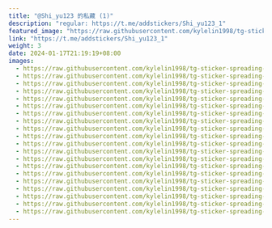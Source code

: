 ```yaml
---
title: "@Shi_yu123 的私藏 (1)"
description: "regular: https://t.me/addstickers/Shi_yu123_1"
featured_image: "https://raw.githubusercontent.com/kylelin1998/tg-sticker-spreading-worldwide-images/main/img/31050701-7a60-47c4-b8af-a467e4ca0d87.jpg"
link: "https://t.me/addstickers/Shi_yu123_1"
weight: 3
date: 2024-01-17T21:19:19+08:00
images:
  - https://raw.githubusercontent.com/kylelin1998/tg-sticker-spreading-worldwide-images/main/img/31050701-7a60-47c4-b8af-a467e4ca0d87.jpg
  - https://raw.githubusercontent.com/kylelin1998/tg-sticker-spreading-worldwide-images/main/img/a44e948a-25c8-4616-8155-176c47be7d1f.jpg
  - https://raw.githubusercontent.com/kylelin1998/tg-sticker-spreading-worldwide-images/main/img/85091b6d-ae28-477d-9350-16d56740fbe2.jpg
  - https://raw.githubusercontent.com/kylelin1998/tg-sticker-spreading-worldwide-images/main/img/7a4db0b9-a318-4372-ae79-b658cecb7a27.jpg
  - https://raw.githubusercontent.com/kylelin1998/tg-sticker-spreading-worldwide-images/main/img/4fb3c243-9e6d-4c68-b1ef-e8754f621417.jpg
  - https://raw.githubusercontent.com/kylelin1998/tg-sticker-spreading-worldwide-images/main/img/e7ff22e9-7b15-4eb9-9b5a-d75a2bf3d6bd.jpg
  - https://raw.githubusercontent.com/kylelin1998/tg-sticker-spreading-worldwide-images/main/img/2b052c95-b1c6-4346-af92-15b6b2f55444.jpg
  - https://raw.githubusercontent.com/kylelin1998/tg-sticker-spreading-worldwide-images/main/img/13a22166-e988-4907-ac34-f0b29876857b.jpg
  - https://raw.githubusercontent.com/kylelin1998/tg-sticker-spreading-worldwide-images/main/img/37cafc3b-2c90-4ad7-9adc-e299ee65ff06.jpg
  - https://raw.githubusercontent.com/kylelin1998/tg-sticker-spreading-worldwide-images/main/img/a4dce417-70e5-4c8c-86a7-e83920ae78f2.jpg
  - https://raw.githubusercontent.com/kylelin1998/tg-sticker-spreading-worldwide-images/main/img/a72a0602-321e-4813-8cfc-1f8a65b39ad9.jpg
  - https://raw.githubusercontent.com/kylelin1998/tg-sticker-spreading-worldwide-images/main/img/962e3888-f9e5-4d7e-8d85-1e103347cc52.jpg
  - https://raw.githubusercontent.com/kylelin1998/tg-sticker-spreading-worldwide-images/main/img/7ea3ab94-ab8d-4376-aff1-8fb1b92e0c52.jpg
  - https://raw.githubusercontent.com/kylelin1998/tg-sticker-spreading-worldwide-images/main/img/c2b44c9e-f284-4cc6-bafb-934690ebce5a.jpg
  - https://raw.githubusercontent.com/kylelin1998/tg-sticker-spreading-worldwide-images/main/img/7ef5b20a-d6ad-4954-8356-b00cad7f081f.jpg
  - https://raw.githubusercontent.com/kylelin1998/tg-sticker-spreading-worldwide-images/main/img/fe4f2e32-b4be-4015-a22a-3468104e1f5f.jpg
  - https://raw.githubusercontent.com/kylelin1998/tg-sticker-spreading-worldwide-images/main/img/98680768-1d9e-4162-8ef4-f4371b3cc5dc.jpg
  - https://raw.githubusercontent.com/kylelin1998/tg-sticker-spreading-worldwide-images/main/img/3d8125e8-a4c2-4a6d-924d-24160d5cd727.jpg
  - https://raw.githubusercontent.com/kylelin1998/tg-sticker-spreading-worldwide-images/main/img/34f26c67-32c4-4cc4-9a0a-db91faaa142f.jpg
  - https://raw.githubusercontent.com/kylelin1998/tg-sticker-spreading-worldwide-images/main/img/8a9dbbe4-6fe7-4a9c-a30b-45db4fa45741.jpg
---
```

